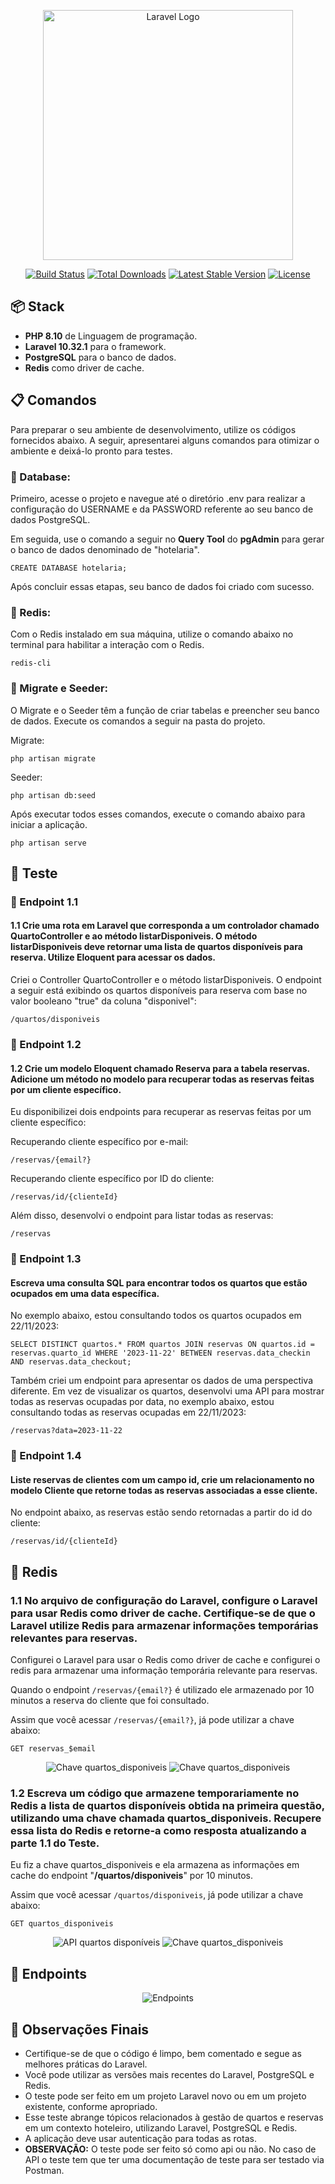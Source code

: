 <p align="center"><a href="https://laravel.com" target="_blank"><img src="https://raw.githubusercontent.com/laravel/art/master/logo-lockup/5%20SVG/2%20CMYK/1%20Full%20Color/laravel-logolockup-cmyk-red.svg" width="400" alt="Laravel Logo"></a></p>

<p align="center">
<a href="https://github.com/laravel/framework/actions"><img src="https://github.com/laravel/framework/workflows/tests/badge.svg" alt="Build Status"></a>
<a href="https://packagist.org/packages/laravel/framework"><img src="https://img.shields.io/packagist/dt/laravel/framework" alt="Total Downloads"></a>
<a href="https://packagist.org/packages/laravel/framework"><img src="https://img.shields.io/packagist/v/laravel/framework" alt="Latest Stable Version"></a>
<a href="https://packagist.org/packages/laravel/framework"><img src="https://img.shields.io/packagist/l/laravel/framework" alt="License"></a>
</p>

## :package: Stack

- **PHP 8.10** de Linguagem de programação.
- **Laravel 10.32.1** para o framework.
- **PostgreSQL** para o banco de dados.
- **Redis** como driver de cache.

## :clipboard: Comandos
Para preparar o seu ambiente de desenvolvimento, utilize os códigos fornecidos abaixo. A seguir, apresentarei alguns comandos para otimizar o ambiente e deixá-lo pronto para testes.

### :blue_book: Database:
Primeiro, acesse o projeto e navegue até o diretório .env para realizar a configuração do USERNAME e da PASSWORD referente ao seu banco de dados PostgreSQL.

Em seguida, use o comando a seguir no **Query Tool** do **pgAdmin** para gerar o banco de dados denominado de "hotelaria".

	CREATE DATABASE hotelaria;
Após concluir essas etapas, seu banco de dados foi criado com sucesso.
### :closed_book: Redis:
Com o Redis instalado em sua máquina, utilize o comando abaixo no terminal para habilitar a interação com o Redis.
	
    redis-cli
### :green_book: Migrate e Seeder:
O Migrate e o Seeder têm a função de criar tabelas e preencher seu banco de dados. Execute os comandos a seguir na pasta do projeto.

Migrate:

    php artisan migrate
Seeder:

    php artisan db:seed
Após executar todos esses comandos, execute o comando abaixo para iniciar a aplicação.

    php artisan serve

## :pushpin: Teste

### :round_pushpin: Endpoint 1.1

#### 1.1 Crie uma rota em Laravel que corresponda a um controlador chamado QuartoController e ao método listarDisponiveis. O método listarDisponiveis deve retornar uma lista de quartos disponíveis para reserva. Utilize Eloquent para acessar os dados.
Criei o Controller QuartoController e o método listarDisponiveis. O endpoint a seguir está exibindo os quartos disponíveis para reserva com base no valor booleano "true" da coluna "disponivel":

    /quartos/disponiveis

### :round_pushpin: Endpoint 1.2

#### 1.2 Crie um modelo Eloquent chamado Reserva para a tabela reservas. Adicione um método no modelo para recuperar todas as reservas feitas por um cliente específico.

Eu disponibilizei dois endpoints para recuperar as reservas feitas por um cliente específico:

Recuperando cliente específico por e-mail:

    /reservas/{email?}
Recuperando cliente específico por ID do cliente:

    /reservas/id/{clienteId}
Além disso, desenvolvi o endpoint para listar todas as reservas:

    /reservas

### :round_pushpin: Endpoint 1.3

#### Escreva uma consulta SQL para encontrar todos os quartos que estão ocupados em uma data específica.
No exemplo abaixo, estou consultando todos os quartos ocupados em 22/11/2023:

    SELECT DISTINCT quartos.* FROM quartos JOIN reservas ON quartos.id = reservas.quarto_id WHERE '2023-11-22' BETWEEN reservas.data_checkin AND reservas.data_checkout;

Também criei um endpoint para apresentar os dados de uma perspectiva diferente. Em vez de visualizar os quartos, desenvolvi uma API para mostrar todas as reservas ocupadas por data, no exemplo abaixo, estou consultando todas as reservas ocupadas em 22/11/2023:

    /reservas?data=2023-11-22

### :round_pushpin: Endpoint 1.4

#### Liste reservas de clientes com um campo id, crie um relacionamento no modelo Cliente que retorne todas as reservas associadas a esse cliente.
No endpoint abaixo, as reservas estão sendo retornadas a partir do id do cliente:
    
    /reservas/id/{clienteId}

## :red_circle: Redis

### 1.1 No arquivo de configuração do Laravel, configure o Laravel para usar Redis como driver de cache. Certifique-se de que o Laravel utilize Redis para armazenar informações temporárias relevantes para reservas. 
Configurei o Laravel para usar o Redis como driver de cache e configurei o redis para armazenar uma informação temporária relevante para reservas.

Quando o endpoint `/reservas/{email?}` é utilizado ele armazenado por 10 minutos a reserva do cliente que foi consultado.

Assim que você acessar `/reservas/{email?}`, já pode utilizar a chave abaixo:

    GET reservas_$email

<div align="center">
    <img src="https://github.com/Nivaldof12/TesteHotelaria/assets/88409759/bbf2cbb3-b40e-4bba-a0aa-b02222295c9a" alt="Chave quartos_disponiveis" >
    <img src="https://github.com/Nivaldof12/TesteHotelaria/assets/88409759/2d4722ce-d8d2-41c4-a444-40d0c11b30a9" alt="Chave quartos_disponiveis" >
</div>

### 1.2 Escreva um código que armazene temporariamente no Redis a lista de quartos disponíveis obtida na primeira questão, utilizando uma chave chamada quartos_disponiveis. Recupere essa lista do Redis e retorne-a como resposta atualizando a parte 1.1 do Teste.
Eu fiz a chave quartos_disponiveis e ela armazena as informações em cache do endpoint "**/quartos/disponiveis**" por 10 minutos.

Assim que você acessar `/quartos/disponiveis`, já pode utilizar a chave abaixo:

    GET quartos_disponiveis
<div align="center">
    <img src="https://github.com/Nivaldof12/TesteHotelaria/assets/88409759/ed6aefe0-325c-44d4-8c15-56e555814a6c" alt="API quartos disponíveis" >
    <img src="https://github.com/Nivaldof12/TesteHotelaria/assets/88409759/224761f6-d648-4245-91b2-5e04c91f61ac" alt="Chave quartos_disponiveis" >
</div>

## :round_pushpin: Endpoints

<div align="center">
    <img src="https://github.com/Nivaldof12/TesteHotelaria/assets/88409759/9859773c-42c2-4526-949a-9cd7d827817c" alt="Endpoints" >
</div>

## :mag_right: Observações Finais

- Certifique-se de que o código é limpo, bem comentado e segue as melhores práticas do Laravel.
- Você pode utilizar as versões mais recentes do Laravel, PostgreSQL e Redis.
- O teste pode ser feito em um projeto Laravel novo ou em um projeto existente, conforme apropriado.
- Esse teste abrange tópicos relacionados à gestão de quartos e reservas em um contexto hoteleiro, utilizando Laravel, PostgreSQL e Redis.
- A aplicação deve usar autenticação para todas as rotas.
- **OBSERVAÇÃO:** O teste pode ser feito só como api ou não.
No caso de API o teste tem que ter uma documentação de teste para ser testado via Postman.

